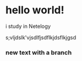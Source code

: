 # hello world!


i study in Netelogy

s;vljdslk'vjsdlfjsdflkjdsflkjgsd



### new text with a branch
